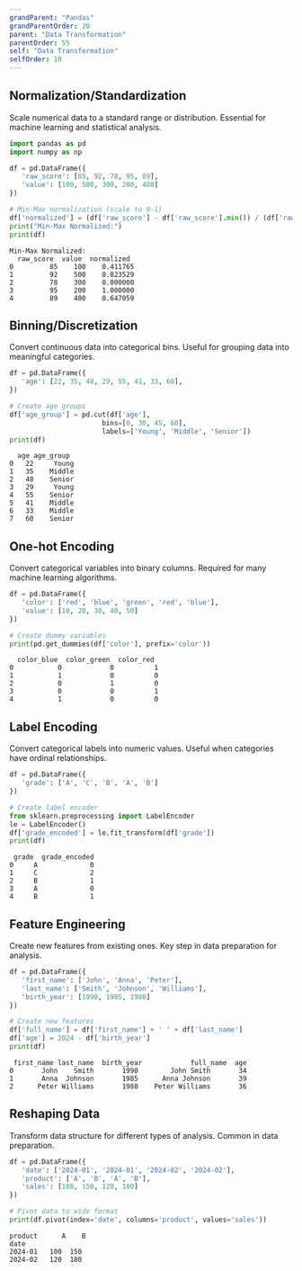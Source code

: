 ```yaml
---
grandParent: "Pandas"
grandParentOrder: 20
parent: "Data Transformation"
parentOrder: 55
self: "Data Transformation"
selfOrder: 10
---
```


## Normalization/Standardization
Scale numerical data to a standard range or distribution. Essential for machine learning and statistical analysis.

```python
import pandas as pd
import numpy as np

df = pd.DataFrame({
   'raw_score': [85, 92, 78, 95, 89],
   'value': [100, 500, 300, 200, 400]
})

# Min-Max normalization (scale to 0-1)
df['normalized'] = (df['raw_score'] - df['raw_score'].min()) / (df['raw_score'].max() - df['raw_score'].min())
print("Min-Max Normalized:")
print(df)
```
```output
Min-Max Normalized:
  raw_score  value  normalized
0         85    100    0.411765
1         92    500    0.823529
2         78    300    0.000000
3         95    200    1.000000
4         89    400    0.647059
```

## Binning/Discretization
Convert continuous data into categorical bins. Useful for grouping data into meaningful categories.

```python
df = pd.DataFrame({
   'age': [22, 35, 48, 29, 55, 41, 33, 60],
})

# Create age groups
df['age_group'] = pd.cut(df['age'], 
                       bins=[0, 30, 45, 60],
                       labels=['Young', 'Middle', 'Senior'])
print(df)
```
```output
  age age_group
0   22     Young
1   35    Middle
2   48    Senior
3   29     Young
4   55    Senior
5   41    Middle
6   33    Middle
7   60    Senior
```

## One-hot Encoding
Convert categorical variables into binary columns. Required for many machine learning algorithms.

```python
df = pd.DataFrame({
   'color': ['red', 'blue', 'green', 'red', 'blue'],
   'value': [10, 20, 30, 40, 50]
})

# Create dummy variables
print(pd.get_dummies(df['color'], prefix='color'))
```
```output
  color_blue  color_green  color_red
0           0            0          1
1           1            0          0
2           0            1          0
3           0            0          1
4           1            0          0
```

## Label Encoding
Convert categorical labels into numeric values. Useful when categories have ordinal relationships.

```python
df = pd.DataFrame({
   'grade': ['A', 'C', 'B', 'A', 'B']
})

# Create label encoder
from sklearn.preprocessing import LabelEncoder
le = LabelEncoder()
df['grade_encoded'] = le.fit_transform(df['grade'])
print(df)
```
```output
 grade  grade_encoded
0     A             0
1     C             2
2     B             1
3     A             0
4     B             1
```

## Feature Engineering
Create new features from existing ones. Key step in data preparation for analysis.

```python
df = pd.DataFrame({
   'first_name': ['John', 'Anna', 'Peter'],
   'last_name': ['Smith', 'Johnson', 'Williams'],
   'birth_year': [1990, 1985, 1988]
})

# Create new features
df['full_name'] = df['first_name'] + ' ' + df['last_name']
df['age'] = 2024 - df['birth_year']
print(df)
```
```output
 first_name last_name  birth_year            full_name  age
0       John    Smith       1990        John Smith       34
1       Anna  Johnson       1985      Anna Johnson       39
2      Peter Williams       1988    Peter Williams       36
```

## Reshaping Data
Transform data structure for different types of analysis. Common in data preparation.

```python
df = pd.DataFrame({
   'date': ['2024-01', '2024-01', '2024-02', '2024-02'],
   'product': ['A', 'B', 'A', 'B'],
   'sales': [100, 150, 120, 180]
})

# Pivot data to wide format
print(df.pivot(index='date', columns='product', values='sales'))
```
```output
product      A    B
date              
2024-01   100  150
2024-02   120  180
```